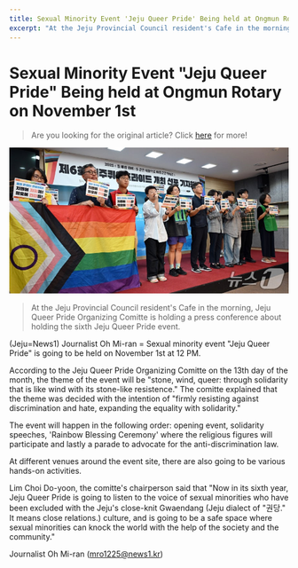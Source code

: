 ```yaml
---
title: Sexual Minority Event 'Jeju Queer Pride' Being held at Ongmun Rotary on November 1st"
excerpt: "At the Jeju Provincial Council resident's Cafe in the morning, Jeju Queer Pride Organizing Comitte is holding a press conference about holding the sixth Jeju Queer Pride event."
---
```



# Sexual Minority Event "Jeju Queer Pride" Being held at Ongmun Rotary on November 1st
> Are you looking for the original article? Click [here](https://n.news.naver.com/article/421/0008534121?lfrom=kakao) for more!

![](./attachments/1.jpg)

> At the Jeju Provincial Council resident's Cafe in the morning, Jeju Queer Pride Organizing Comitte is holding a press conference about holding the sixth Jeju Queer Pride event.

(Jeju=News1) Journalist Oh Mi-ran = Sexual minority event "Jeju Queer Pride" is going to be held on November 1st at 12 PM.

According to the Jeju Queer Pride Organizing Comitte on the 13th day of the month, the theme of the event will be "stone, wind, queer: through solidarity that is like wind with its stone-like resistence." The comitte explained that the theme was decided with the intention of "firmly resisting against discrimination and hate, expanding the equality with solidarity."

The event will happen in the following order: opening event, solidarity speeches, 'Rainbow Blessing Ceremony' where the religious figures will participate and lastly a parade to advocate for the anti-discrimination law.

At different venues around the event site, there are also going to be various hands-on activities.

Lim Choi Do-yoon, the comitte's chairperson said that "Now in its sixth year, Jeju Queer Pride is going to listen to the voice of sexual minorities who have been excluded with the Jeju's close-knit Gwaendang (Jeju dialect of "권당." It means close relations.) culture, and is going to be a safe space where sexual minorities can knock the world with the help of the society and the community."

Journalist Oh Mi-ran (mro1225@news1.kr)